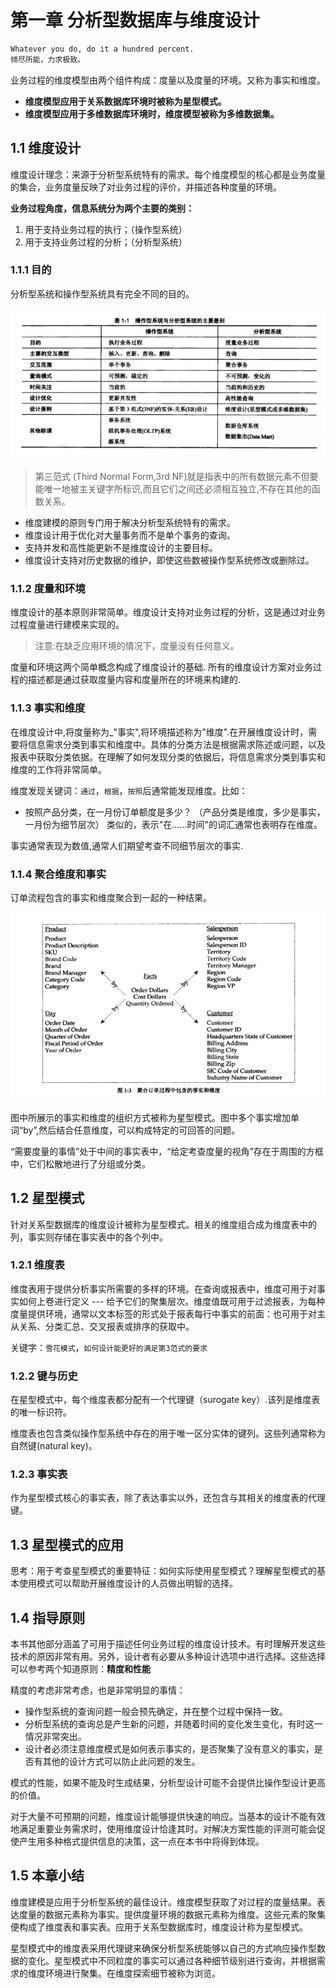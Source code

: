 # 第一章 分析型数据库与维度设计
```md
Whatever you do, do it a hundred percent.
倾尽所能，力求极致。
```

业务过程的维度模型由两个组件构成：度量以及度量的环境。又称为事实和维度。

- **维度模型应用于关系数据库环境时被称为星型模式。**
- **维度模型应用于多维数据库环境时，维度模型被称为多维数据集。**

## 1.1 维度设计

维度设计理念：来源于分析型系统特有的需求。每个维度模型的核心都是业务度量的集合，业务度量反映了对业务过程的评价，并描述各种度量的环境。

**业务过程角度，信息系统分为两个主要的类别：**

1. 用于支持业务过程的执行；（操作型系统）
2. 用于支持业务过程的分析；（分析型系统）

### 1.1.1 目的

分析型系统和操作型系统具有完全不同的目的。

![img.png](images/chapter01-01.png)

> 第三范式 (Third Normal Form,3rd NF)就是指表中的所有数据元素不但要能唯一地被主关键字所标识,而且它们之间还必须相互独立,不存在其他的函数关系。 


- 维度建模的原则专门用于解决分析型系统特有的需求。
- 维度设计用于优化对大量事务而不是单个事务的查询。
- 支持并发和高性能更新不是维度设计的主要目标。
- 维度设计支持对历史数据的维护，即使这些数被操作型系统修改或删除过。

### 1.1.2 度量和环境

维度设计的基本原则非常简单。维度设计支持对业务过程的分析，这是通过对业务过程度量进行建模来实现的。

> 注意:在缺乏应用环境的情况下，度量没有任何意义。

度量和环境这两个简单概念构成了维度设计的基础. 所有的维度设计方案对业务过程的描述都是通过获取度量内容和度量所在的环境来构建的.

### 1.1.3 事实和维度

在维度设计中,将度量称为_"事实",将环境描述称为"维度".在开展维度设计时，需要将信息需求分类到事实和维度中。具体的分类方法是根据需求陈述或问题，以及报表中获取分类依据。在理解了如何发现分类的依据后，将信息需求分类到事实和维度的工作将非常简单。

维度发现关键词：`通过`，`根据`，`按照`后通常能发现维度。比如：
- 按照产品分类，在一月份订单额度是多少？ （产品分类是维度，多少是事实，一月份为细节层次）
类似的，表示"在......时间"的词汇通常也表明存在维度。

事实通常表现为数值,通常人们期望考查不同细节层次的事实.

### 1.1.4 聚合维度和事实

订单流程包含的事实和维度聚合到一起的一种结果。

![img](images/chapter01_02.png)

图中所展示的事实和维度的组织方式被称为星型模式。图中多个事实增加单词“by”,然后结合任意维度，可以构成特定的可回答的问题。

“需要度量的事情”处于中间的事实表中，“给定考查度量的视角”存在于周围的方框中，它们松散地进行了分组或分类。

## 1.2 星型模式

针对关系型数据库的维度设计被称为星型模式。相关的维度组合成为维度表中的列，事实则存储在事实表中的各个列中。


### 1.2.1 维度表

维度表用于提供分析事实所需要的多样的环境。在查询或报表中，维度可用于对事实如何上卷进行定义 --- 给予它们的聚集层次。维度值既可用于过滤报表，为每种度量提供环境，通常以文本标签的形式处于报表每行中事实的前面：也可用于对主从关系、分类汇总、交叉报表或排序的获取中。

关键字：`雪花模式`，`如何设计能更好的满足第3范式的要求`

### 1.2.2 键与历史

在星型模式中，每个维度表都分配有一个代理键（surogate key）.该列是维度表的唯一标识符。

维度表也包含类似操作型系统中存在的用于唯一区分实体的键列。这些列通常称为自然键(natural key)。

### 1.2.3 事实表

作为星型模式核心的事实表，除了表达事实以外，还包含与其相关的维度表的代理键。

## 1.3 星型模式的应用

思考：用于考查星型模式的重要特征：如何实际使用星型模式？理解星型模式的基本使用模式可以帮助开展维度设计的人员做出明智的选择。

## 1.4 指导原则

本书其他部分涵盖了可用于描述任何业务过程的维度设计技术。有时理解开发这些技术的原因非常有用。另外，设计者有必要从多种设计选项中进行选择。这些选择可以参考两个知道原则：**精度和性能**

精度的考虑非常考虑，也是非常明显的事情：
- 操作型系统的查询问题一般会预先确定，并在整个过程中保持一致。
- 分析型系统的查询总是产生新的问题，并随着时间的变化发生变化，有时这一情况非常突出。
- 设计者必须注意维度模式是如何表示事实的，是否聚集了没有意义的事实，是否有其他的设计方式可以防止此问题的发生。

模式的性能，如果不能及时生成结果，分析型设计可能不会提供比操作型设计更高的价值。

对于大量不可预期的问题，维度设计能够提供快速的响应。当基本的设计不能有效地满足重要业务需求时，使用维度设计恰逢其时。对解决方案性能的评测可能会促使产生用多种格式提供信息的决策，这一点在本书中将得到体现。


## 1.5 本章小结 

维度建模是应用于分析型系统的最佳设计。维度模型获取了对过程的度量结果。表达度量的数据元素称为事实。提供度量环境的数据元素称为维度。这些元素的聚集便构成了维度表和事实表。应用于关系型数据库时，维度设计称为星型模式。

星型模式中的维度表采用代理键来确保分析型系统能够以自己的方式响应操作型数据的变化。星型模式中不同粒度的事实可以通过各种细节级别进行查询，并根据需求的维度环境进行聚集。在维度探索细节被称为浏览。







